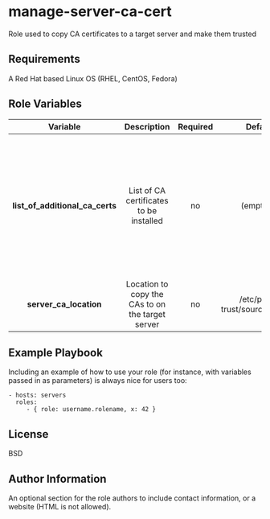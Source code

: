 manage-server-ca-cert
=====================

Role used to copy CA certificates to a target server and make them trusted

Requirements
------------

A Red Hat based Linux OS (RHEL, CentOS, Fedora)

Role Variables
--------------

| Variable | Description | Required | Defaults | Notes |
|:--------:|:-----------:|:--------:|:--------:|:-----:|
|**list_of_additional_ca_certs**|List of CA certificates to be installed|no|(empty list)|**Note:** if no certs are provided, the role will not do anything - useful if the role is part of a bigger playbook|
|**server_ca_location**|Location to copy the CAs to on the target server|no|/etc/pki/ca-trust/source/anchors/||



Example Playbook
----------------

Including an example of how to use your role (for instance, with variables passed in as parameters) is always nice for users too:

    - hosts: servers
      roles:
         - { role: username.rolename, x: 42 }

License
-------

BSD

Author Information
------------------

An optional section for the role authors to include contact information, or a website (HTML is not allowed).
